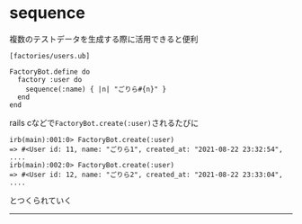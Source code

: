 # sequence
複数のテストデータを生成する際に活用できると便利
~~~
[factories/users.ub]

FactoryBot.define do
  factory :user do
    sequence(:name) { |n| "ごりら#{n}" }
  end
end
~~~
rails cなどで`FactoryBot.create(:user)`されるたびに    
~~~
irb(main):001:0> FactoryBot.create(:user)
=> #<User id: 11, name: "ごりら1", created_at: "2021-08-22 23:32:54", ....
irb(main):002:0> FactoryBot.create(:user)
=> #<User id: 12, name: "ごりら2", created_at: "2021-08-22 23:33:04", ....
~~~
とつくられていく
***

